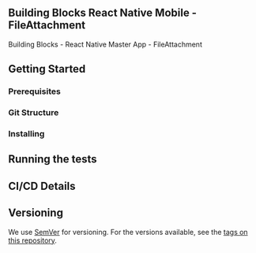 ## Building Blocks React Native Mobile -  FileAttachment

Building Blocks - React Native Master App - FileAttachment

## Getting Started

### Prerequisites

### Git Structure

### Installing

## Running the tests

## CI/CD Details

## Versioning

We use [SemVer](http://semver.org/) for versioning. For the versions available, see the [tags on this repository](https://github.com/your/project/tags).